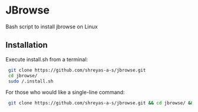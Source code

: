 # JBrowse
Bash script to install jbrowse on Linux

## Installation

Execute install.sh from a terminal:

```bash
 git clone https://github.com/shreyas-a-s/jbrowse.git
 cd jbrowse/
 sudo /.install.sh
```

For those who would like a single-line command:
```bash
 git clone https://github.com/shreyas-a-s/jbrowse.git && cd jbrowse/ && sudo ./install.sh
```

